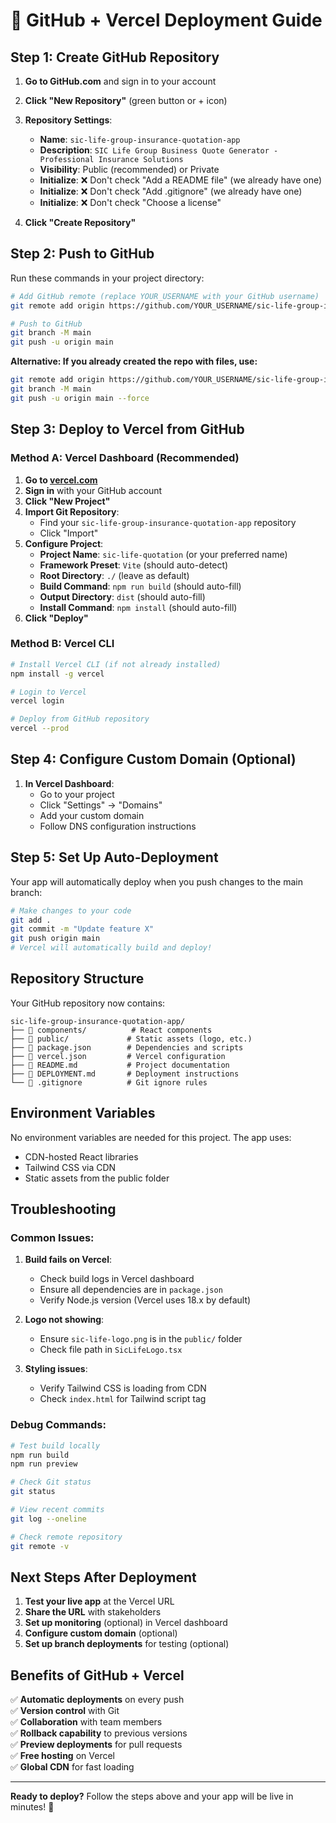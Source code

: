 # 🚀 GitHub + Vercel Deployment Guide

## Step 1: Create GitHub Repository

1. **Go to GitHub.com** and sign in to your account
2. **Click "New Repository"** (green button or + icon)
3. **Repository Settings**:
   - **Name**: `sic-life-group-insurance-quotation-app`
   - **Description**: `SIC Life Group Business Quote Generator - Professional Insurance Solutions`
   - **Visibility**: Public (recommended) or Private
   - **Initialize**: ❌ Don't check "Add a README file" (we already have one)
   - **Initialize**: ❌ Don't check "Add .gitignore" (we already have one)
   - **Initialize**: ❌ Don't check "Choose a license"

4. **Click "Create Repository"**

## Step 2: Push to GitHub

Run these commands in your project directory:

```bash
# Add GitHub remote (replace YOUR_USERNAME with your GitHub username)
git remote add origin https://github.com/YOUR_USERNAME/sic-life-group-insurance-quotation-app.git

# Push to GitHub
git branch -M main
git push -u origin main
```

**Alternative: If you already created the repo with files, use:**
```bash
git remote add origin https://github.com/YOUR_USERNAME/sic-life-group-insurance-quotation-app.git
git branch -M main
git push -u origin main --force
```

## Step 3: Deploy to Vercel from GitHub

### Method A: Vercel Dashboard (Recommended)

1. **Go to [vercel.com](https://vercel.com)**
2. **Sign in** with your GitHub account
3. **Click "New Project"**
4. **Import Git Repository**:
   - Find your `sic-life-group-insurance-quotation-app` repository
   - Click "Import"
5. **Configure Project**:
   - **Project Name**: `sic-life-quotation` (or your preferred name)
   - **Framework Preset**: `Vite` (should auto-detect)
   - **Root Directory**: `./` (leave as default)
   - **Build Command**: `npm run build` (should auto-fill)
   - **Output Directory**: `dist` (should auto-fill)
   - **Install Command**: `npm install` (should auto-fill)
6. **Click "Deploy"**

### Method B: Vercel CLI

```bash
# Install Vercel CLI (if not already installed)
npm install -g vercel

# Login to Vercel
vercel login

# Deploy from GitHub repository
vercel --prod
```

## Step 4: Configure Custom Domain (Optional)

1. **In Vercel Dashboard**:
   - Go to your project
   - Click "Settings" → "Domains"
   - Add your custom domain
   - Follow DNS configuration instructions

## Step 5: Set Up Auto-Deployment

Your app will automatically deploy when you push changes to the main branch:

```bash
# Make changes to your code
git add .
git commit -m "Update feature X"
git push origin main
# Vercel will automatically build and deploy!
```

## Repository Structure

Your GitHub repository now contains:

```
sic-life-group-insurance-quotation-app/
├── 📁 components/          # React components
├── 📁 public/             # Static assets (logo, etc.)
├── 📄 package.json        # Dependencies and scripts
├── 📄 vercel.json         # Vercel configuration
├── 📄 README.md           # Project documentation
├── 📄 DEPLOYMENT.md       # Deployment instructions
└── 📄 .gitignore          # Git ignore rules
```

## Environment Variables

No environment variables are needed for this project. The app uses:
- CDN-hosted React libraries
- Tailwind CSS via CDN
- Static assets from the public folder

## Troubleshooting

### Common Issues:

1. **Build fails on Vercel**:
   - Check build logs in Vercel dashboard
   - Ensure all dependencies are in `package.json`
   - Verify Node.js version (Vercel uses 18.x by default)

2. **Logo not showing**:
   - Ensure `sic-life-logo.png` is in the `public/` folder
   - Check file path in `SicLifeLogo.tsx`

3. **Styling issues**:
   - Verify Tailwind CSS is loading from CDN
   - Check `index.html` for Tailwind script tag

### Debug Commands:

```bash
# Test build locally
npm run build
npm run preview

# Check Git status
git status

# View recent commits
git log --oneline

# Check remote repository
git remote -v
```

## Next Steps After Deployment

1. **Test your live app** at the Vercel URL
2. **Share the URL** with stakeholders
3. **Set up monitoring** (optional) in Vercel dashboard
4. **Configure custom domain** (optional)
5. **Set up branch deployments** for testing (optional)

## Benefits of GitHub + Vercel

✅ **Automatic deployments** on every push  
✅ **Version control** with Git  
✅ **Collaboration** with team members  
✅ **Rollback capability** to previous versions  
✅ **Preview deployments** for pull requests  
✅ **Free hosting** on Vercel  
✅ **Global CDN** for fast loading  

---

**Ready to deploy?** Follow the steps above and your app will be live in minutes! 🚀
